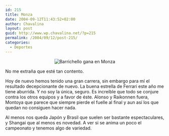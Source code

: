 ```yaml
---
id: 215
title: Monza
date: 2004-09-12T11:43:52+02:00
author: Chavalina
layout: post
guid: http://www.wp.chavalina.net/?p=215
permalink: /2004/09/12/post-215/
categories:
  - Deportes
---
```

<div align="center">
  <img class="imgcentro" src="http://www.chavalina.net/imagenes/fotos/monza-barrichello.jpg" alt="Barrichello gana en Monza" />
</div>

No me extra&ntilde;a que esté tan contento.

Hoy de nuevo hemos tenido una gran carrera, sin embargo para m&iacute; el resultado decepcionante de nuevo. La buena estrella de Ferrari este a&ntilde;o me tiene aburrida. Y no soy la &uacute;nica, seguro. Es incre&iacute;ble que todo se conjure contra los otros equipos y a favor de éste. Alonso y Raikonnen fuera, Montoya que parece que siempre pierde el fuelle al final y aun as&iacute; los que quedan no consiguen hacer nada.

Al menos nos queda Jap&oacute;n y Brasil que suelen ser bastante espectaculares, y Shangai que al menos es novedad. A ver si se anima un poco el campeonato y tenemos algo de variedad.